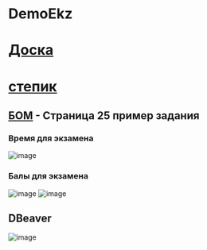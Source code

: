 # DemoEkz
# [Доска](https://ru.yougile.com/board/36chhwaaaf2d)

# [степик](https://drive.google.com/drive/folders/1HCKqOU29FzFpsj3SlQg268n-4Eq73Fm5)

## [БОМ](https://bom.firpo.ru/Public/86) - Страница 25 пример задания    


### Время для экзамена
![image](https://github.com/user-attachments/assets/fe261719-5122-4729-9c10-f7d258c91288)

### Балы для экзамена
![image](https://github.com/user-attachments/assets/696277ee-94e3-4ce1-89f7-8a9565ed1da8)
![image](https://github.com/user-attachments/assets/49ae23df-f121-4459-87c0-66d1731a1f4a)

## DBeaver
![image](https://github.com/user-attachments/assets/04cb153f-5b70-4ef5-a9cb-78694d49ab04)


